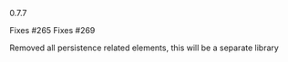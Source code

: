 0.7.7

Fixes #265
Fixes #269

Removed all persistence related elements, this will be a separate library